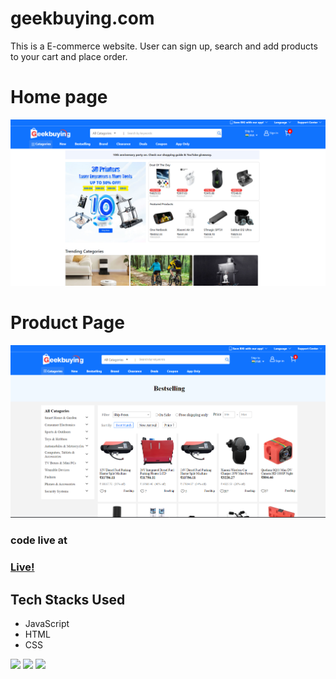 # geekbuying.com
 This is a E-commerce website.
User can sign up, search and add products to your cart and place order.
# 

# Home page
![Landing Page](landingPage.png)

# Product Page
![Product Page](geekbuy.png)

### code live at
### [Live!](https://geek-buying-cloned.netlify.app/)

## Tech Stacks Used

- JavaScript
- HTML
- CSS


<p>
   <img src="https://img.icons8.com/color/64/000000/javascript.png"/>
   
   <img src="https://img.icons8.com/color/64/000000/html-5.png"/>
   <img src="https://img.icons8.com/color/64/000000/css3.png" />

 </p>
